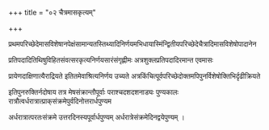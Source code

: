 +++
title = "०२ चैत्रमासकृत्यम्"

+++

प्रथमपरिच्छेदेमासविशेषानपेक्षंसामान्यतस्तिथ्यादिनिर्णयमभिधायास्मिंन्द्वितीयपरिच्छेदेचैत्रादिमासविशेषोपादानेन

प्रतिपदादितिथिषुविहितसंवत्सरकृत्यनिर्णयसारंसंगृह्णीमः अत्रशुक्लप्रतिपदादिरमान्त एवमासः

प्रायेणदाक्षिणात्यैराद्रियते इतितमेवाश्रित्यनिर्णय उच्यते अत्रकिंचित्पूर्वपरिच्छेदोक्तमपिपुनर्विशेषोक्तिभिर्दृढीक्रियते

इतिपुनरुक्तिर्नदोषाय तत्र मेषसंक्रान्तौपूर्वाः पराश्चदशदशनाड्यः पुण्यकालः रात्रौत्वर्धरात्रात्प्राक्‌संक्रमेपुर्वदिनोत्तरार्धपुण्यम

अर्धरात्रात्परतःसंक्रमे उत्तरदिनस्यपूर्वार्धपुण्यम् अर्धरात्रेसंक्रमेदिनद्वयेपुण्यम् ।
